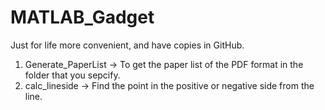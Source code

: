 # MATLAB_Gadget
Just for life more convenient, and have copies in GitHub.

1. Generate_PaperList -> To get the paper list of the PDF format in the folder that you sepcify.
2. calc_lineside -> Find the point in the positive or negative side from the line.
